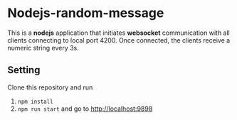 # Nodejs-random-message
This is a **nodejs** application that initiates **websocket** communication with all clients connecting to local port 4200. Once connected, the clients receive a numeric string every 3s. 

## Setting
Clone this repository and run
1. `npm install`
2. `npm run start`
and go to [http://localhost:9898](http://localhost:9898)
